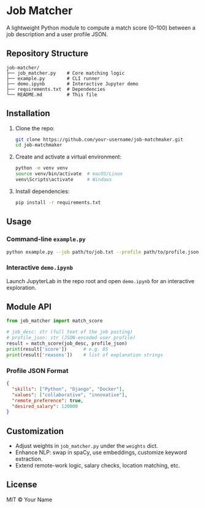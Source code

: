 # Job Matcher

A lightweight Python module to compute a match score (0–100) between a job description and a user profile JSON.

## Repository Structure

```
job-matcher/
├── job_matcher.py    # Core matching logic
├── example.py        # CLI runner
├── demo.ipynb        # Interactive Jupyter demo
├── requirements.txt  # Dependencies
└── README.md         # This file
```

## Installation

1. Clone the repo:

   ```bash
   git clone https://github.com/your-username/job-matchmaker.git
   cd job-matchmaker
   ```
2. Create and activate a virtual environment:

   ```bash
   python -m venv venv
   source venv/bin/activate  # macOS/Linux
   venv\Scripts\activate     # Windows
   ```
3. Install dependencies:

   ```bash
   pip install -r requirements.txt
   ```

## Usage

### Command-line `example.py`

```bash
python example.py --job path/to/job.txt --profile path/to/profile.json
```

### Interactive `demo.ipynb`

Launch JupyterLab in the repo root and open `demo.ipynb` for an interactive exploration.

## Module API

```python
from job_matcher import match_score

# job_desc: str (full text of the job posting)
# profile_json: str (JSON-encoded user profile)
result = match_score(job_desc, profile_json)
print(result['score'])      # e.g. 85
print(result['reasons'])    # list of explanation strings
```

### Profile JSON Format

```json
{
  "skills": ["Python", "Django", "Docker"],
  "values": ["collaborative", "innovative"],
  "remote_preference": true,
  "desired_salary": 120000
}
```

## Customization

* Adjust weights in `job_matcher.py` under the `weights` dict.
* Enhance NLP: swap in spaCy, use embeddings, customize keyword extraction.
* Extend remote-work logic, salary checks, location matching, etc.

## License

MIT © Your Name
